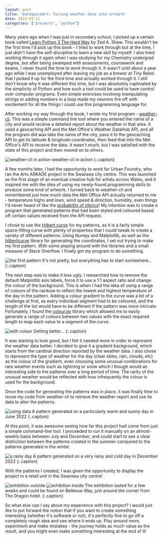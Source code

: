 ```yaml
---
layout: post
title: 'DataSpaceArt: Turning weather data into artwork'
date: 2023-03-11
categories: ["projects", "python"]
---
```

Many years ago when I was just in secondary school, I picked up a certain book called [Learn Python 3 The Hard Way](https://www.amazon.co.uk/Learn-Python-Hard-Way-Introduction/dp/0321884914) by Zed A. Shaw. This wouldn't be the first time I'd pick up this book - I tried to work through but at the time, I just didn't have the self-discipline to learn a new skill by myself. I also tried working through it again when I was studying for my Chemistry undergrad degree, but after being swamped with assessments, coursework and exams, I never found the time to work through it. It wasn't until about a year ago while I was unemployed after leaving my job as a brewer at Tiny Rebel that I picked it up for the third time and actually worked through it. I still don't know why it was different this time, but I was absolutely captivated by the simplicity of Python and how such a tool could be used to have control over computer programs. Even simple exercises involving manipulating strings or adding numbers in a loop made my neurons fire off with excitement for all the things I could use this programming language for.  

After working my way through the book, I wrote my first program - [weather-cli](https://github.com/corndogit/weather-cli). This was a simple command line tool where you entered the name of a city and would receive a detailed report about the weather in that area. It used a geocaching API and the Met Office's Weather DataHub API, and all the program did was take the name of the city, pass it to the geocaching API to get its latitude & longitude coordinates, then feed that into the Met Office's API to receive the data. It wasn't much, but I was satisfied with the state of this project and then moved on to others.  

![weather-cli in action](/assets/img/2023-03-11-dataspaceart/weather-cli.gif)
weather-cli in action
{:.caption}

A few months later, I had the opportunity to work for Urban Foundry, who ran the Arts ARKADE project in the Swansea city centre. This was launched as the first stage of an eventual creative hub for artists across Wales, and it inspired me with the idea of using my newly-found programming skills to produce some kind of artwork. I turned back to weather-cli and remembered just how much data the Met Office API actually returned to me - temperature highs and lows, wind speed & direction, humidity, even things I'd never heard of like the [probability of sferics](https://en.wikipedia.org/wiki/Radio_atmospheric_signal)! My intention was to create a program that generated patterns that had been styled and coloured based off certain values received from the API request.  

I chose to use the [Hilbert curve](https://en.wikipedia.org/wiki/Hilbert_curve) for my patterns, as it is a fairly simple space-filling curve with plenty of properties that I could tweak to create a variety of different patterns. Using Numpy and Matplotlib, as well as the [hilbertcurve](https://github.com/galtay/hilbertcurve) library for generating the coordinates, I set out trying to make my first pattern. With some playing around with the libraries and a small measure of Stack Overflow. I finally got my program to do something.  

![the first pattern](/assets/img/2023-03-11-dataspaceart/first_curve.png)
It's not pretty, but everything has to start somewhere...
{:.caption}

The next step was to make it less ugly. I researched how to remove the default Matplotlib axis labels, force it to use a 1:1 aspect ratio and change the colour of the background. This is when I had the idea of using a range of colours of the rainbow to reflect the lowest and highest temperature of the day in the pattern. Adding a colour gradient to the curve was a bit of a challenge at first, as every individual segment had to be coloured, and the length of the list would have to be different if the pattern was more intricate. Fortunately, I found the [colour.py](https://github.com/vaab/colour) library which allowed me to easily generate a range of colours between two values with the exact required length to map each value to a segment of the curve.  

![with colour](/assets/img/2023-03-11-dataspaceart/curve_with_colour.png)
Getting better...
{:.caption}

It was starting to look good, but I felt it needed more in order to represent the weather data better. I decided to give it a gradient background, which starts from the cardinal direction reported by the weather data. I also chose to represent the type of weather for the day (clear skies, rain, clouds, etc) as the colour of the gradient, even choosing some unusual combinations for rare weather events such as lightning or snow which I though would an interesting side to the patterns over a long period of time. The rarity of the unusual weather would be reflected with how infrequently the colour is used for the background.  

Once the code for generating the patterns was in place, it was finally time to reuse my code from weather-cli to retrieve the weather report and use its data to alter the patterns.  

![using data](/assets/img/2023-03-11-dataspaceart/pattern_using_data.png)
A pattern generated on a particularly warm and sunny day in June 2022
{:.caption}  

At this point, it was awesome seeing how far this project had come from just a simple command-line tool. I proceeded to run it manually on an almost-weekly basis between July and December, and could start to see a clear distinction between the patterns created in the summer compared to the patterns generated in the winter.  

![a rainy day](/assets/img/2023-03-11-dataspaceart/heavy_rain_pattern.png)
A pattern generated on a very rainy and cold day in December 2022
{:.caption}  

With the patterns I created, I was given the opportunity to display the project in a retail unit in the Swansea city centre!  

![exhibition outside](/assets/img/2023-03-11-dataspaceart/exhib.jpg)
![exhibition inside](/assets/img/2023-03-11-dataspaceart/exhib2.jpg)
The exhibition lasted for a few weeks and could be found on Bellevue Way, just around the corner from The Dragon hotel.
{:.caption}  

So what else can I say about my experience with this project? I would just like to put forward the notion that if you want to create something interesting (whether it's software or not), it's perfectly fine to go off a completely rough idea and see where it ends up. Play around more, experiment and make mistakes - the journey holds as much value as the result, and you might even make something interesting at the end of it!
